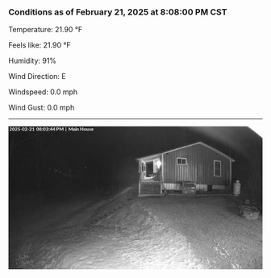 ### Conditions as of February 21, 2025 at 8:08:00 PM CST 

Temperature: 21.90 &deg;F

Feels like: 21.90 &deg;F

Humidity: 91%

Wind Direction: E

Windspeed: 0.0 mph

Wind Gust: 0.0 mph

---

<img src="./images/latest.jpeg"/>

